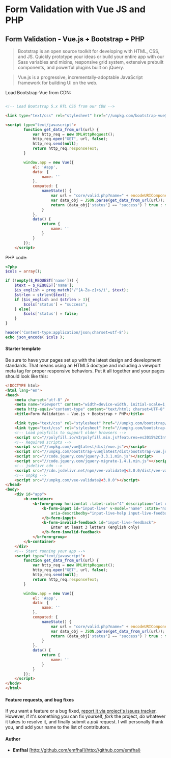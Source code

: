# Form Validation with Vue JS and PHP
## Form Validation - Vue.js + Bootstrap + PHP

> Bootstrap is an open source toolkit for developing with HTML, CSS, and JS. Quickly prototype your ideas or build your entire app with our Sass variables and mixins, responsive grid system, extensive prebuilt components, and powerful plugins built on jQuery.

> Vue.js is a progressive, incrementally-adoptable JavaScript framework for building UI on the web.


Load Bootstrap-Vue from CDN:

```html

<!-- Load Bootstrap 5.x RTL CSS from our CDN -->

<link type="text/css" rel="stylesheet" href="//unpkg.com/bootstrap-vue@latest/dist/bootstrap-vue.css" />

<script type="text/javascript">
        function get_data_from_url(url) {
            var http_req = new XMLHttpRequest();
            http_req.open("GET", url, false);
            http_req.send(null);
            return http_req.responseText;
        }

        window.app = new Vue({
            el: '#app',
            data: {
                name: ''
            },
            computed: {
                nameState() {
                    var url = "core/valid.php?name=" + encodeURIComponent(this.name);
                    var data_obj = JSON.parse(get_data_from_url(url));
                    return (data_obj['status'] == "success") ? true : false;
                }
            },
            data() {
                return {
                    name: ''
                }
            }
        });
    </script>

```
PHP code:
```php
<?php
$cols = array();

if (!empty($_REQUEST['name'])) {
    $text = $_REQUEST['name'];
    $is_english = preg_match('/^[A-Za-z]+$/i', $text);
    $strlen = strlen($text);
    if ($is_english and $strlen > 3){
        $cols['status'] = "success";
    } else{
        $cols['status'] = false;
    }
}

header('Content-type:application/json;charset=utf-8');
echo json_encode( $cols );
```


#### Starter template
Be sure to have your pages set up with the latest design and development standards. That means using an HTML5 doctype and including a viewport meta tag for proper responsive behaviors. Put it all together and your pages should look like this:

```html
<!DOCTYPE html>
<html lang="en">
<head>
    <meta charset="utf-8" />
    <meta name="viewport" content="width=device-width, initial-scale=1, shrink-to-fit=no" />
    <meta http-equiv="content-type" content="text/html; charset=UTF-8" />
    <title>Form Validation - Vue.js + Bootstrap + PHP</title>

    <link type="text/css" rel="stylesheet" href="//unpkg.com/bootstrap/dist/css/bootstrap.min.css" />
    <link type="text/css" rel="stylesheet" href="//unpkg.com/bootstrap-vue@latest/dist/bootstrap-vue.css" />
    <!-- Load polyfills to support older browsers -->
    <script src="//polyfill.io/v3/polyfill.min.js?features=es2015%2CIntersectionObserver"></script>
    <!-- Required scripts -->
    <script src="//unpkg.com/vue@latest/dist/vue.js"></script>
    <script src="//unpkg.com/bootstrap-vue@latest/dist/bootstrap-vue.js"></script>
    <script src="//code.jquery.com/jquery-3.3.1.min.js"></script>
    <script src="//code.jquery.com/jquery-migrate-1.4.1.min.js"></script>
    <!-- jsdelivr cdn -->
    <script src="//cdn.jsdelivr.net/npm/vee-validate@<3.0.0/dist/vee-validate.js"></script>
    <!-- unpkg -->
    <script src="//unpkg.com/vee-validate@<3.0.0"></script>
</head>
<body>
    <div id="app">
        <b-container>
            <b-form-group horizontal :label-cols="4" description="Let us know your name." label="Enter your name">
                <b-form-input id="input-live" v-model="name" :state="nameState"
                    aria-describedby="input-live-help input-live-feedback" placeholder="Enter your name" trim>
                </b-form-input>
                <b-form-invalid-feedback id="input-live-feedback">
                    Enter at least 3 letters (english only)
                </b-form-invalid-feedback>
            </b-form-group>
        </b-container>
    </div>
    <!-- Start running your app -->
    <script type="text/javascript">
        function get_data_from_url(url) {
            var http_req = new XMLHttpRequest();
            http_req.open("GET", url, false);
            http_req.send(null);
            return http_req.responseText;
        }

        window.app = new Vue({
            el: '#app',
            data: {
                name: ''
            },
            computed: {
                nameState() {
                    var url = "core/valid.php?name=" + encodeURIComponent(this.name);
                    var data_obj = JSON.parse(get_data_from_url(url));
                    return (data_obj['status'] == "success") ? true : false;
                }
            },
            data() {
                return {
                    name: ''
                }
            }
        });
    </script>
</body>
</html>
```



#### Feature requests, and bug fixes


If you want a feature or a bug fixed, [report it via project's issues tracker](https://github.com/emfhal/FormValidationVuePHP/issues). However, if it's something you can fix yourself, *fork* the project, *do* whatever it takes to resolve it, and finally submit a *pull* request. I will personally thank you, and add your name to the list of contributors.

#### Author

- **Emfhal** [http://github.com/emfhal](http://github.com/emfhal)
